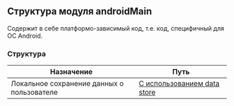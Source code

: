 ## Структура модуля androidMain
Содержит в себе платформо-зависимый код, т.е. код, специфичный для ОС Android.

### Структура
|Назначение|Путь|
|--------|--------|
|Локальное сохранение данных о пользователе|[С использованием data store](https://github.com/Student-Labs-2024/vodimobile-kmp-app/tree/develop/shared/src/androidMain/kotlin/com/vodimobile/utils/data_store)|
